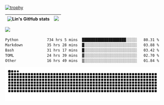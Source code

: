 [![trophy](https://github-profile-trophy.vercel.app/?username=ocss884&column=7)](https://github.com/ocss884)

| ![Lin's GitHub stats](https://github-readme-stats.vercel.app/api?username=ocss884&show_icons=true&hide_border=True&count_private=true) | ![](https://github-readme-streak-stats.herokuapp.com?user=ocss884&hide_border=true&date_format=M%20j%5B%2C%20Y%5D&ring=7EDDCF&fire=7EDDCF") |
| ------------------------------------------------------------ | ------------------------------------------------------------ |

![](https://komarev.com/ghpvc/?username=ocss884&color=brightgreen)

<!--START_SECTION:waka-->

```txt
Python             734 hrs 5 mins  ████████████████████░░░░░   80.31 %
Markdown           35 hrs 28 mins  █░░░░░░░░░░░░░░░░░░░░░░░░   03.88 %
Bash               31 hrs 17 mins  █░░░░░░░░░░░░░░░░░░░░░░░░   03.42 %
TOML               24 hrs 39 mins  ▓░░░░░░░░░░░░░░░░░░░░░░░░   02.70 %
Other              16 hrs 49 mins  ▒░░░░░░░░░░░░░░░░░░░░░░░░   01.84 %
```

<!--END_SECTION:waka-->

<p align="center">
   <img src="https://github.com/ocss884/ocss884/blob/output/github-snake.svg" alt="snake">
</p>
